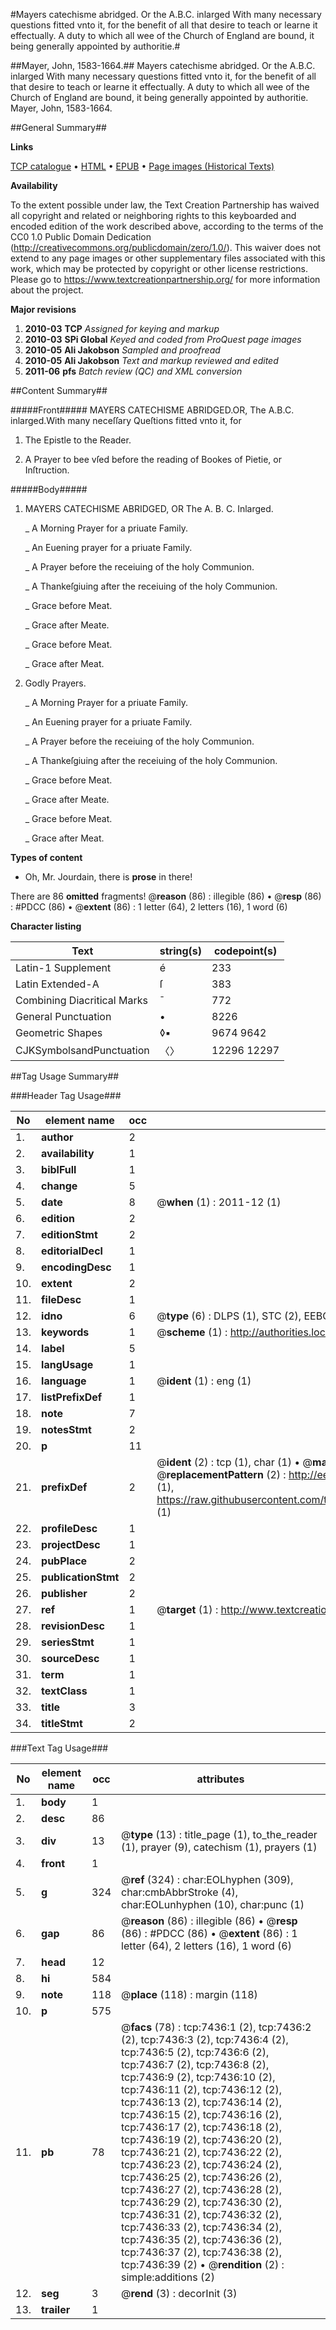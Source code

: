 #Mayers catechisme abridged. Or the A.B.C. inlarged With many necessary questions fitted vnto it, for the benefit of all that desire to teach or learne it effectually. A duty to which all wee of the Church of England are bound, it being generally appointed by authoritie.#

##Mayer, John, 1583-1664.##
Mayers catechisme abridged. Or the A.B.C. inlarged With many necessary questions fitted vnto it, for the benefit of all that desire to teach or learne it effectually. A duty to which all wee of the Church of England are bound, it being generally appointed by authoritie.
Mayer, John, 1583-1664.

##General Summary##

**Links**

[TCP catalogue](http://www.ota.ox.ac.uk/tcp/)  • 
[HTML](http://tei.it.ox.ac.uk/tcp/Texts-HTML/free/A07/A07354.html)  • 
[EPUB](http://tei.it.ox.ac.uk/tcp/Texts-EPUB/free/A07/A07354.epub) • 
[Page images (Historical Texts)](https://historicaltexts.jisc.ac.uk/eebo-99842752e)

**Availability**

To the extent possible under law, the Text Creation Partnership has waived all copyright and related or neighboring rights to this keyboarded and encoded edition of the work described above, according to the terms of the CC0 1.0 Public Domain Dedication (http://creativecommons.org/publicdomain/zero/1.0/). This waiver does not extend to any page images or other supplementary files associated with this work, which may be protected by copyright or other license restrictions. Please go to https://www.textcreationpartnership.org/ for more information about the project.

**Major revisions**

1. __2010-03__ __TCP__ *Assigned for keying and markup*
1. __2010-03__ __SPi Global__ *Keyed and coded from ProQuest page images*
1. __2010-05__ __Ali Jakobson__ *Sampled and proofread*
1. __2010-05__ __Ali Jakobson__ *Text and markup reviewed and edited*
1. __2011-06__ __pfs__ *Batch review (QC) and XML conversion*

##Content Summary##

#####Front#####
MAYERS CATECHISME ABRIDGED.OR, The A.B.C. inlarged.With many neceſſary Queſtions fitted vnto it, for
1. The Epistle to the Reader.

1. A Prayer to bee vſed before the reading of Bookes of Pietie, or Inſtruction.

#####Body#####

1. MAYERS CATECHISME ABRIDGED, OR The A. B. C. Inlarged.

    _ A Morning Prayer for a priuate Family.

    _ An Euening prayer for a priuate Family.

    _ A Prayer before the receiuing of the holy Communion.

    _ A Thankeſgiuing after the receiuing of the holy Communion.

    _ Grace before Meat.

    _ Grace after Meate.

    _ Grace before Meat.

    _ Grace after Meat.

1. Godly Prayers.

    _ A Morning Prayer for a priuate Family.

    _ An Euening prayer for a priuate Family.

    _ A Prayer before the receiuing of the holy Communion.

    _ A Thankeſgiuing after the receiuing of the holy Communion.

    _ Grace before Meat.

    _ Grace after Meate.

    _ Grace before Meat.

    _ Grace after Meat.

**Types of content**

  * Oh, Mr. Jourdain, there is **prose** in there!

There are 86 **omitted** fragments! 
 @__reason__ (86) : illegible (86)  •  @__resp__ (86) : #PDCC (86)  •  @__extent__ (86) : 1 letter (64), 2 letters (16), 1 word (6)

**Character listing**


|Text|string(s)|codepoint(s)|
|---|---|---|
|Latin-1 Supplement|é|233|
|Latin Extended-A|ſ|383|
|Combining             Diacritical Marks|̄|772|
|General Punctuation|•|8226|
|Geometric Shapes|◊▪|9674 9642|
|CJKSymbolsandPunctuation|〈〉|12296 12297|

##Tag Usage Summary##

###Header Tag Usage###

|No|element name|occ|attributes|
|---|---|---|---|
|1.|__author__|2||
|2.|__availability__|1||
|3.|__biblFull__|1||
|4.|__change__|5||
|5.|__date__|8| @__when__ (1) : 2011-12 (1)|
|6.|__edition__|2||
|7.|__editionStmt__|2||
|8.|__editorialDecl__|1||
|9.|__encodingDesc__|1||
|10.|__extent__|2||
|11.|__fileDesc__|1||
|12.|__idno__|6| @__type__ (6) : DLPS (1), STC (2), EEBO-CITATION (1), PROQUEST (1), VID (1)|
|13.|__keywords__|1| @__scheme__ (1) : http://authorities.loc.gov/ (1)|
|14.|__label__|5||
|15.|__langUsage__|1||
|16.|__language__|1| @__ident__ (1) : eng (1)|
|17.|__listPrefixDef__|1||
|18.|__note__|7||
|19.|__notesStmt__|2||
|20.|__p__|11||
|21.|__prefixDef__|2| @__ident__ (2) : tcp (1), char (1)  •  @__matchPattern__ (2) : ([0-9\-]+):([0-9IVX]+) (1), (.+) (1)  •  @__replacementPattern__ (2) : http://eebo.chadwyck.com/downloadtiff?vid=$1&page=$2 (1), https://raw.githubusercontent.com/textcreationpartnership/Texts/master/tcpchars.xml#$1 (1)|
|22.|__profileDesc__|1||
|23.|__projectDesc__|1||
|24.|__pubPlace__|2||
|25.|__publicationStmt__|2||
|26.|__publisher__|2||
|27.|__ref__|1| @__target__ (1) : http://www.textcreationpartnership.org/docs/. (1)|
|28.|__revisionDesc__|1||
|29.|__seriesStmt__|1||
|30.|__sourceDesc__|1||
|31.|__term__|1||
|32.|__textClass__|1||
|33.|__title__|3||
|34.|__titleStmt__|2||


###Text Tag Usage###

|No|element name|occ|attributes|
|---|---|---|---|
|1.|__body__|1||
|2.|__desc__|86||
|3.|__div__|13| @__type__ (13) : title_page (1), to_the_reader (1), prayer (9), catechism (1), prayers (1)|
|4.|__front__|1||
|5.|__g__|324| @__ref__ (324) : char:EOLhyphen (309), char:cmbAbbrStroke (4), char:EOLunhyphen (10), char:punc (1)|
|6.|__gap__|86| @__reason__ (86) : illegible (86)  •  @__resp__ (86) : #PDCC (86)  •  @__extent__ (86) : 1 letter (64), 2 letters (16), 1 word (6)|
|7.|__head__|12||
|8.|__hi__|584||
|9.|__note__|118| @__place__ (118) : margin (118)|
|10.|__p__|575||
|11.|__pb__|78| @__facs__ (78) : tcp:7436:1 (2), tcp:7436:2 (2), tcp:7436:3 (2), tcp:7436:4 (2), tcp:7436:5 (2), tcp:7436:6 (2), tcp:7436:7 (2), tcp:7436:8 (2), tcp:7436:9 (2), tcp:7436:10 (2), tcp:7436:11 (2), tcp:7436:12 (2), tcp:7436:13 (2), tcp:7436:14 (2), tcp:7436:15 (2), tcp:7436:16 (2), tcp:7436:17 (2), tcp:7436:18 (2), tcp:7436:19 (2), tcp:7436:20 (2), tcp:7436:21 (2), tcp:7436:22 (2), tcp:7436:23 (2), tcp:7436:24 (2), tcp:7436:25 (2), tcp:7436:26 (2), tcp:7436:27 (2), tcp:7436:28 (2), tcp:7436:29 (2), tcp:7436:30 (2), tcp:7436:31 (2), tcp:7436:32 (2), tcp:7436:33 (2), tcp:7436:34 (2), tcp:7436:35 (2), tcp:7436:36 (2), tcp:7436:37 (2), tcp:7436:38 (2), tcp:7436:39 (2)  •  @__rendition__ (2) : simple:additions (2)|
|12.|__seg__|3| @__rend__ (3) : decorInit (3)|
|13.|__trailer__|1||

